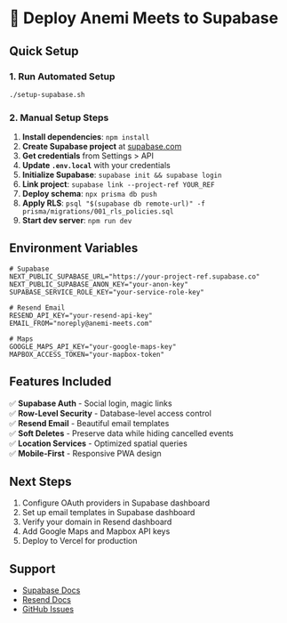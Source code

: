 # 🚀 Deploy Anemi Meets to Supabase

## Quick Setup

### 1. Run Automated Setup
```bash
./setup-supabase.sh
```

### 2. Manual Setup Steps

1. **Install dependencies**: `npm install`
2. **Create Supabase project** at [supabase.com](https://supabase.com)
3. **Get credentials** from Settings > API
4. **Update `.env.local`** with your credentials
5. **Initialize Supabase**: `supabase init && supabase login`
6. **Link project**: `supabase link --project-ref YOUR_REF`
7. **Deploy schema**: `npx prisma db push`
8. **Apply RLS**: `psql "$(supabase db remote-url)" -f prisma/migrations/001_rls_policies.sql`
9. **Start dev server**: `npm run dev`

## Environment Variables

```env
# Supabase
NEXT_PUBLIC_SUPABASE_URL="https://your-project-ref.supabase.co"
NEXT_PUBLIC_SUPABASE_ANON_KEY="your-anon-key"
SUPABASE_SERVICE_ROLE_KEY="your-service-role-key"

# Resend Email
RESEND_API_KEY="your-resend-api-key"
EMAIL_FROM="noreply@anemi-meets.com"

# Maps
GOOGLE_MAPS_API_KEY="your-google-maps-key"
MAPBOX_ACCESS_TOKEN="your-mapbox-token"
```

## Features Included

✅ **Supabase Auth** - Social login, magic links  
✅ **Row-Level Security** - Database-level access control  
✅ **Resend Email** - Beautiful email templates  
✅ **Soft Deletes** - Preserve data while hiding cancelled events  
✅ **Location Services** - Optimized spatial queries  
✅ **Mobile-First** - Responsive PWA design  

## Next Steps

1. Configure OAuth providers in Supabase dashboard
2. Set up email templates in Supabase dashboard
3. Verify your domain in Resend dashboard
4. Add Google Maps and Mapbox API keys
5. Deploy to Vercel for production

## Support

- [Supabase Docs](https://supabase.com/docs)
- [Resend Docs](https://resend.com/docs)
- [GitHub Issues](https://github.com/your-org/anemi-meets/issues) 